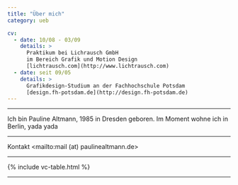 ```yaml
---
title: "Über mich"
category: ueb

cv:
  - date: 10/08 - 03/09
    details: >
      Praktikum bei Lichrausch GmbH
      im Bereich Grafik und Motion Design
      [lichtrausch.com](http://www.lichtrausch.com)
  - date: seit 09/05
    details: >
      Grafikdesign-Studium an der Fachhochschule Potsdam
      [design.fh-potsdam.de](http://design.fh-potsdam.de)
---
```


*****

Ich bin Pauline Altmann, 1985 in Dresden geboren. Im Moment wohne ich in Berlin, yada yada

*****

Kontakt <mailto:mail (at) paulinealtmann.de>

*****

{% include vc-table.html %}

*****


